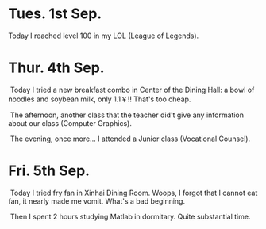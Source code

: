 # Tues. 1st Sep. 

Today I reached level 100 in my LOL (League of Legends).

# Thur. 4th Sep.

​	Today I tried a new breakfast combo in Center of the Dining Hall: a bowl of noodles and soybean milk, only 1.1￥!! That's too cheap.

​	The afternoon, another class that the teacher did't give any information about our class (Computer Graphics).

​	The evening, once more... I attended a Junior class (Vocational Counsel).

# Fri. 5th Sep.

​	Today I tried fry fan in Xinhai Dining Room. Woops, I forgot that I cannot eat fan, it nearly made me vomit. What's a bad beginning.

​	Then I spent 2 hours studying Matlab in dormitary. Quite substantial time.
